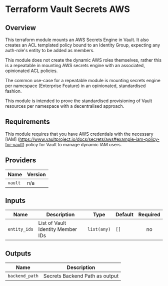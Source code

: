 # Terraform Vault Secrets AWS
## Overview
This terraform module mounts an AWS Secrets Engine in Vault.  It also creates an
ACL templated policy bound to an Identity Group, expecting any auth-role's entity
to be added as members.

This module does not create the dynamic AWS roles themselves, rather this is a
repeatable in mounting AWS secrets engine with an associated, opinionated ACL
policies.

The common use-case for a repeatable module is mounting secrets engine per
namespace (Enterprise Feature) in an opinionated, standardised fashion.

This module is intended to prove the standardised provisioning of Vault resources
per namespace with a decentralised approach.


## Requirements

This module requires that you have AWS credentials with the necessary [IAM]
(https://www.vaultproject.io/docs/secrets/aws#example-iam-policy-for-vault)
policy for Vault to manage dynamic IAM users.

## Providers

| Name    | Version   |
| ------  | --------- |
| `vault` | n/a       |

## Inputs

| Name         | Description                       | Type        | Default   | Required   |
| ------       | -------------                     | ------      | --------- | :--------: |
| `entity_ids` | List of Vault Identity Member IDs | `list(any)` | `[]`      | no         |

## Outputs

| Name           | Description                    |
| ------         | -------------                  |
| `backend_path` | Secrets Backend Path as output |
